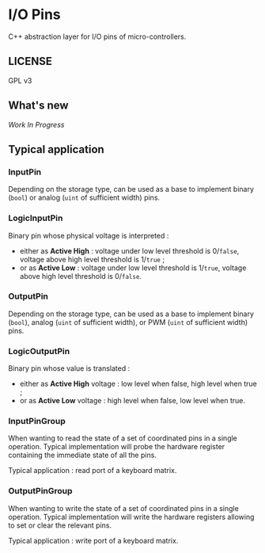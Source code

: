 # I/O Pins
C++ abstraction layer for I/O pins of micro-controllers.

## LICENSE

GPL v3

## What's new

_Work In Progress_


## Typical application

### InputPin

Depending on the storage type, can be used as a base to implement binary (`bool`) or analog (`uint` of sufficient width) pins.

### LogicInputPin

Binary pin whose physical voltage is interpreted :

* either as **Active High** : voltage under low level threshold is 0/`false`, voltage above high level threshold is 1/`true` ;
* or as **Active Low** : voltage under low level threshold is 1/`true`, voltage above high level threshold is 0/`false`.

### OutputPin

Depending on the storage type, can be used as a base to implement binary (`bool`), analog (`uint` of sufficient width), or PWM (`uint` of sufficient width) pins.

### LogicOutputPin

Binary pin whose value is translated :

* either as **Active High** voltage : low level when false, high level when true ;
* or as **Active Low** voltage : high level when false, low level when true.

### InputPinGroup

When wanting to read the state of a set of coordinated pins in a single operation. Typical implementation will
probe the hardware register containing the immediate state of all the pins.

Typical application : read port of a keyboard matrix.

### OutputPinGroup

When wanting to write the state of a set of coordinated pins in a single operation. Typical implementation will
write the hardware registers allowing to set or clear the relevant pins.

Typical application : write port of a keyboard matrix.
